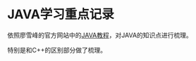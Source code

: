 # JAVA学习重点记录

依照廖雪峰的官方网站中的[JAVA教程](https://www.liaoxuefeng.com/wiki/1252599548343744/1260471862687712)，对JAVA的知识点进行梳理。

特别是和C++的区别部分做了梳理。